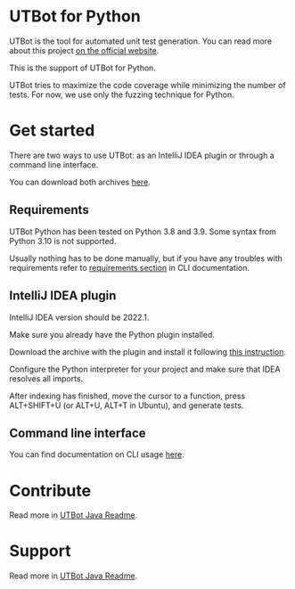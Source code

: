 # UTBot for Python

UTBot is the tool for automated unit test generation. You can read more about this project [on the official website](https://www.utbot.org/).

This is the support of UTBot for Python.

UTBot tries to maximize the code coverage while minimizing the number of tests. For now, we use only the fuzzing technique for Python.

# Get started

There are two ways to use UTBot: as an IntelliJ IDEA plugin or through a command line interface.

You can download both archives [here](https://github.com/UnitTestBot/UTBotJava/actions/runs/2924526925).

## Requirements

UTBot Python has been tested on Python 3.8 and 3.9. Some syntax from Python 3.10 is not supported.

Usually nothing has to be done manually, but if you have any troubles with requirements refer to [requirements section](docs/CLI.md#requirements) in CLI documentation.

## IntelliJ IDEA plugin

IntelliJ IDEA version should be 2022.1.

Make sure you already have the Python plugin installed.

Download the archive with the plugin and install it following [this instruction](https://www.jetbrains.com/help/idea/managing-plugins.html#install_plugin_from_disk).

Configure the Python interpreter for your project and make sure that IDEA resolves all imports.

After indexing has finished, move the cursor to a function, press ALT+SHIFT+U (or ALT+U, ALT+T in Ubuntu), and generate tests.

## Command line interface

You can find documentation on CLI usage [here](docs/CLI.md).

# Contribute

Read more in [UTBot Java Readme](../README.md#contribute-to-utbot-java).

# Support

Read more in [UTBot Java Readme](../README.md#find-support).
